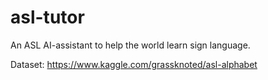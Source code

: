 # asl-tutor
An ASL AI-assistant to help the world learn sign language. 

Dataset: https://www.kaggle.com/grassknoted/asl-alphabet
